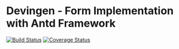 # Devingen - Form Implementation with Antd Framework

[![Build Status](https://travis-ci.org/devingen/js-antd.svg?branch=master)](https://travis-ci.org/devingen/js-antd)
[![Coverage Status](https://coveralls.io/repos/github/devingen/js-antd/badge.svg?branch=master)](https://coveralls.io/github/devingen/js-antd?branch=master)